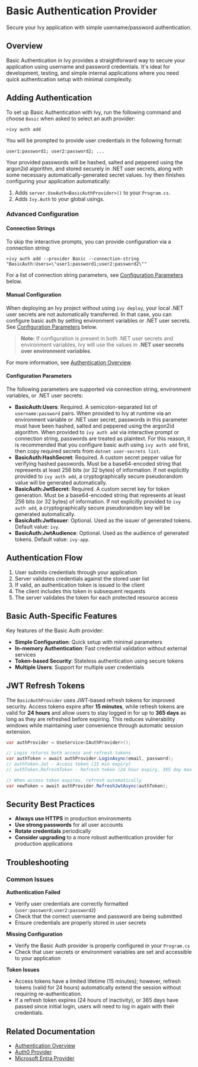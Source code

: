 # Basic Authentication Provider

<Ingress>
Secure your Ivy application with simple username/password authentication.
</Ingress>

## Overview

Basic Authentication in Ivy provides a straightforward way to secure your application using username and password credentials. It's ideal for development, testing, and simple internal applications where you need quick authentication setup with minimal complexity.

## Adding Authentication

To set up Basic Authentication with Ivy, run the following command and choose `Basic` when asked to select an auth provider:

```terminal
>ivy auth add
```

You will be prompted to provide user credentials in the following format:

```text
user1:password1; user2:password2; ...
```

Your provided passwords will be hashed, salted and peppered using the argon2id algorithm, and stored securely in .NET user secrets, along with some necessary automatically-generated secret values. Ivy then finishes configuring your application automatically:

1. Adds `server.UseAuth<BasicAuthProvider>()` to your `Program.cs`.
2. Adds `Ivy.Auth` to your global usings.

### Advanced Configuration

#### Connection Strings

To skip the interactive prompts, you can provide configuration via a connection string:

```terminal
>ivy auth add --provider Basic --connection-string "BasicAuth:Users=\"user1:password1;user2:password2\""
```

For a list of connection string parameters, see [Configuration Parameters](#configuration-parameters) below.

#### Manual Configuration

When deploying an Ivy project without using `ivy deploy`, your local .NET user secrets are not automatically transferred. In that case, you can configure basic auth by setting environment variables or .NET user secrets. See [Configuration Parameters](#configuration-parameters) below.

> **Note:** If configuration is present in both .NET user secrets and environment variables, Ivy will use the values in **.NET user secrets over environment variables**.

For more information, see [Authentication Overview](Overview.md).

#### Configuration Parameters

The following parameters are supported via connection string, environment variables, or .NET user secrets:

- **BasicAuth:Users**: Required. A semicolon-separated list of `username:password` pairs. When provided to Ivy at runtime via an environment variable or .NET user secret, passwords in this parameter must have been hashed, salted and peppered using the argon2id algorithm. When provided to `ivy auth add` via interactive prompt or connection string, passwords are treated as plaintext. For this reason, it is recommended that you configure basic auth using `ivy auth add` first, then copy required secrets from `dotnet user-secrets list`.
- **BasicAuth:HashSecret**: Required. A custom secret pepper value for verifying hashed passwords. Must be a base64-encoded string that represents at least 256 bits (or 32 bytes) of information. If not explicitly provided to `ivy auth add`, a cryptographically secure pseudorandom value will be generated automatically.
- **BasicAuth:JwtSecret**: Required. A custom secret key for token generation. Must be a base64-encoded string that represents at least 256 bits (or 32 bytes) of information. If not explicitly provided to `ivy auth add`, a cryptographically secure pseudorandom key will be generated automatically.
- **BasicAuth:JwtIssuer**: Optional. Used as the issuer of generated tokens. Default value: `ivy`.
- **BasicAuth:JwtAudience**: Optional. Used as the audience of generated tokens. Default value: `ivy-app`.

## Authentication Flow

1. User submits credentials through your application
2. Server validates credentials against the stored user list
3. If valid, an authentication token is issued to the client
4. The client includes this token in subsequent requests
5. The server validates the token for each protected resource access

## Basic Auth-Specific Features

Key features of the Basic Auth provider:

- **Simple Configuration**: Quick setup with minimal parameters
- **In-memory Authentication**: Fast credential validation without external services
- **Token-based Security**: Stateless authentication using secure tokens
- **Multiple Users**: Support for multiple user credentials

## JWT Refresh Tokens

The `BasicAuthProvider` uses JWT-based refresh tokens for improved security. Access tokens expire after **15 minutes**, while refresh tokens are valid for **24 hours** and allow users to stay logged in for up to **365 days** as long as they are refreshed before expiring. This reduces vulnerability windows while maintaining user convenience through automatic session extension.

```csharp
var authProvider = UseService<IAuthProvider>();

// Login returns both access and refresh tokens
var authToken = await authProvider.LoginAsync(email, password);
// authToken.Jwt - Access token (15 min expiry)
// authToken.RefreshToken - Refresh token (24 hour expiry, 365 day max age)

// When access token expires, refresh automatically
var newToken = await authProvider.RefreshJwtAsync(authToken);
```

## Security Best Practices

- **Always use HTTPS** in production environments
- **Use strong passwords** for all user accounts
- **Rotate credentials** periodically
- **Consider upgrading** to a more robust authentication provider for production applications

## Troubleshooting

### Common Issues

**Authentication Failed**

- Verify user credentials are correctly formatted (`user:password;user2:password2`)
- Check that the correct username and password are being submitted
- Ensure credentials are properly stored in user secrets

**Missing Configuration**

- Verify the Basic Auth provider is properly configured in your `Program.cs`
- Check that user secrets or environment variables are set and accessible to your application

**Token Issues**

- Access tokens have a limited lifetime (15 minutes); however, refresh tokens (valid for 24 hours) automatically extend the session without requiring re-authentication.
- If a refresh token expires (24 hours of inactivity), or 365 days have passed since initial login, users will need to log in again with their credentials.

## Related Documentation

- [Authentication Overview](Overview.md)
- [Auth0 Provider](Auth0.md)
- [Microsoft Entra Provider](MicrosoftEntra.md)
